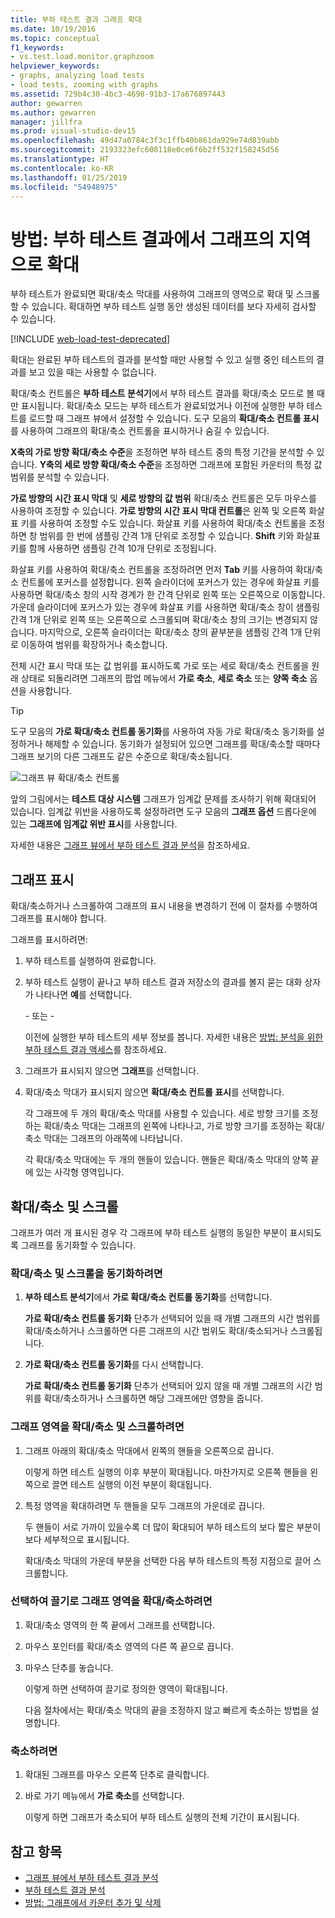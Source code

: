 ```yaml
---
title: 부하 테스트 결과 그래프 확대
ms.date: 10/19/2016
ms.topic: conceptual
f1_keywords:
- vs.test.load.monitor.graphzoom
helpviewer_keywords:
- graphs, analyzing load tests
- load tests, zooming with graphs
ms.assetid: 729b4c30-4bc3-4698-91b3-17a676897443
author: gewarren
ms.author: gewarren
manager: jillfra
ms.prod: visual-studio-dev15
ms.openlocfilehash: 49d47a0784c3f3c1ffb40b861da929e74d839abb
ms.sourcegitcommit: 2193323efc608118e0ce6f6b2ff532f158245d56
ms.translationtype: HT
ms.contentlocale: ko-KR
ms.lasthandoff: 01/25/2019
ms.locfileid: "54948975"
---
```

# <a name="how-to-zoom-in-on-a-region-of-the-graph-in-load-test-results"></a>방법: 부하 테스트 결과에서 그래프의 지역으로 확대

부하 테스트가 완료되면 확대/축소 막대를 사용하여 그래프의 영역으로 확대 및 스크롤할 수 있습니다. 확대하면 부하 테스트 실행 동안 생성된 데이터를 보다 자세히 검사할 수 있습니다.

[!INCLUDE [web-load-test-deprecated](includes/web-load-test-deprecated.md)]

확대는 완료된 부하 테스트의 결과를 분석할 때만 사용할 수 있고 실행 중인 테스트의 결과를 보고 있을 때는 사용할 수 없습니다.

확대/축소 컨트롤은 **부하 테스트 분석기**에서 부하 테스트 결과를 확대/축소 모드로 볼 때만 표시됩니다. 확대/축소 모드는 부하 테스트가 완료되었거나 이전에 실행한 부하 테스트를 로드할 때 그래프 뷰에서 설정할 수 있습니다. 도구 모음의 **확대/축소 컨트롤 표시**를 사용하여 그래프의 확대/축소 컨트롤을 표시하거나 숨길 수 있습니다.

**X축의 가로 방향 확대/축소 수준**을 조정하면 부하 테스트 중의 특정 기간을 분석할 수 있습니다. **Y축의 세로 방향 확대/축소 수준**을 조정하면 그래프에 포함된 카운터의 특정 값 범위를 분석할 수 있습니다.

**가로 방향의 시간 표시 막대** 및 **세로 방향의 값 범위** 확대/축소 컨트롤은 모두 마우스를 사용하여 조정할 수 있습니다. **가로 방향의 시간 표시 막대 컨트롤**은 왼쪽 및 오른쪽 화살표 키를 사용하여 조정할 수도 있습니다. 화살표 키를 사용하여 확대/축소 컨트롤을 조정하면 창 범위를 한 번에 샘플링 간격 1개 단위로 조정할 수 있습니다. **Shift** 키와 화살표 키를 함께 사용하면 샘플링 간격 10개 단위로 조정됩니다.

화살표 키를 사용하여 확대/축소 컨트롤을 조정하려면 먼저 **Tab** 키를 사용하여 확대/축소 컨트롤에 포커스를 설정합니다. 왼쪽 슬라이더에 포커스가 있는 경우에 화살표 키를 사용하면 확대/축소 창의 시작 경계가 한 간격 단위로 왼쪽 또는 오른쪽으로 이동합니다. 가운데 슬라이더에 포커스가 있는 경우에 화살표 키를 사용하면 확대/축소 창이 샘플링 간격 1개 단위로 왼쪽 또는 오른쪽으로 스크롤되며 확대/축소 창의 크기는 변경되지 않습니다. 마지막으로, 오른쪽 슬라이더는 확대/축소 창의 끝부분을 샘플링 간격 1개 단위로 이동하여 범위를 확장하거나 축소합니다.

전체 시간 표시 막대 또는 값 범위를 표시하도록 가로 또는 세로 확대/축소 컨트롤을 원래 상태로 되돌리려면 그래프의 팝업 메뉴에서 **가로 축소**, **세로 축소** 또는 **양쪽 축소** 옵션을 사용합니다.

> [!TIP]
> 도구 모음의 **가로 확대/축소 컨트롤 동기화**를 사용하여 자동 가로 확대/축소 동기화를 설정하거나 해제할 수 있습니다. 동기화가 설정되어 있으면 그래프를 확대/축소할 때마다 그래프 보기의 다른 그래프도 같은 수준으로 확대/축소됩니다.

![그래프 뷰 확대/축소 컨트롤](../test/media/ltest_zoomcontrol.png)

앞의 그림에서는 **테스트 대상 시스템** 그래프가 임계값 문제를 조사하기 위해 확대되어 있습니다. 임계값 위반을 사용하도록 설정하려면 도구 모음의 **그래프 옵션** 드롭다운에 있는 **그래프에 임계값 위반 표시**를 사용합니다.

자세한 내용은 [그래프 뷰에서 부하 테스트 결과 분석](../test/analyze-load-test-results-in-the-graphs-view.md)을 참조하세요.

## <a name="display-graphs"></a>그래프 표시

확대/축소하거나 스크롤하여 그래프의 표시 내용을 변경하기 전에 이 절차를 수행하여 그래프를 표시해야 합니다.

그래프를 표시하려면:

1.  부하 테스트를 실행하여 완료합니다.

2.  부하 테스트 실행이 끝나고 부하 테스트 결과 저장소의 결과를 볼지 묻는 대화 상자가 나타나면 **예**를 선택합니다.

     \- 또는 -

     이전에 실행한 부하 테스트의 세부 정보를 봅니다. 자세한 내용은 [방법: 분석을 위한 부하 테스트 결과 액세스](../test/how-to-access-load-test-results-for-analysis.md)를 참조하세요.

3.  그래프가 표시되지 않으면 **그래프**를 선택합니다.

4.  확대/축소 막대가 표시되지 않으면 **확대/축소 컨트롤 표시**를 선택합니다.

     각 그래프에 두 개의 확대/축소 막대를 사용할 수 있습니다. 세로 방향 크기를 조정하는 확대/축소 막대는 그래프의 왼쪽에 나타나고, 가로 방향 크기를 조정하는 확대/축소 막대는 그래프의 아래쪽에 나타납니다.

     각 확대/축소 막대에는 두 개의 핸들이 있습니다. 핸들은 확대/축소 막대의 양쪽 끝에 있는 사각형 영역입니다.

## <a name="zoom-and-scroll"></a>확대/축소 및 스크롤

그래프가 여러 개 표시된 경우 각 그래프에 부하 테스트 실행의 동일한 부분이 표시되도록 그래프를 동기화할 수 있습니다.

### <a name="to-synchronize-zooming-and-scrolling"></a>확대/축소 및 스크롤을 동기화하려면

1.  **부하 테스트 분석기**에서 **가로 확대/축소 컨트롤 동기화**를 선택합니다.

     **가로 확대/축소 컨트롤 동기화** 단추가 선택되어 있을 때 개별 그래프의 시간 범위를 확대/축소하거나 스크롤하면 다른 그래프의 시간 범위도 확대/축소되거나 스크롤됩니다.

2.  **가로 확대/축소 컨트롤 동기화**를 다시 선택합니다.

     **가로 확대/축소 컨트롤 동기화** 단추가 선택되어 있지 않을 때 개별 그래프의 시간 범위를 확대/축소하거나 스크롤하면 해당 그래프에만 영향을 줍니다.

### <a name="to-zoom-and-scroll-to-a-region-of-the-graph"></a>그래프 영역을 확대/축소 및 스크롤하려면

1.  그래프 아래의 확대/축소 막대에서 왼쪽의 핸들을 오른쪽으로 끕니다.

     이렇게 하면 테스트 실행의 이후 부분이 확대됩니다. 마찬가지로 오른쪽 핸들을 왼쪽으로 끌면 테스트 실행의 이전 부분이 확대됩니다.

2.  특정 영역을 확대하려면 두 핸들을 모두 그래프의 가운데로 끕니다.

     두 핸들이 서로 가까이 있을수록 더 많이 확대되어 부하 테스트의 보다 짧은 부분이 보다 세부적으로 표시됩니다.

     확대/축소 막대의 가운데 부분을 선택한 다음 부하 테스트의 특정 지점으로 끌어 스크롤합니다.

### <a name="to-zoom-to-a-region-of-the-graph-by-choosing-and-dragging"></a>선택하여 끌기로 그래프 영역을 확대/축소하려면

1. 확대/축소 영역의 한 쪽 끝에서 그래프를 선택합니다.

2. 마우스 포인터를 확대/축소 영역의 다른 쪽 끝으로 끕니다.

3. 마우스 단추를 놓습니다.

    이렇게 하면 선택하여 끌기로 정의한 영역이 확대됩니다.

   다음 절차에서는 확대/축소 막대의 끝을 조정하지 않고 빠르게 축소하는 방법을 설명합니다.

### <a name="to-zoom-out"></a>축소하려면

1.  확대된 그래프를 마우스 오른쪽 단추로 클릭합니다.

2.  바로 가기 메뉴에서 **가로 축소**를 선택합니다.

     이렇게 하면 그래프가 축소되어 부하 테스트 실행의 전체 기간이 표시됩니다.

## <a name="see-also"></a>참고 항목

- [그래프 뷰에서 부하 테스트 결과 분석](../test/analyze-load-test-results-in-the-graphs-view.md)
- [부하 테스트 결과 분석](../test/analyze-load-test-results-using-the-load-test-analyzer.md)
- [방법: 그래프에서 카운터 추가 및 삭제](../test/how-to-add-and-delete-counters-on-graphs-in-load-test-results.md)